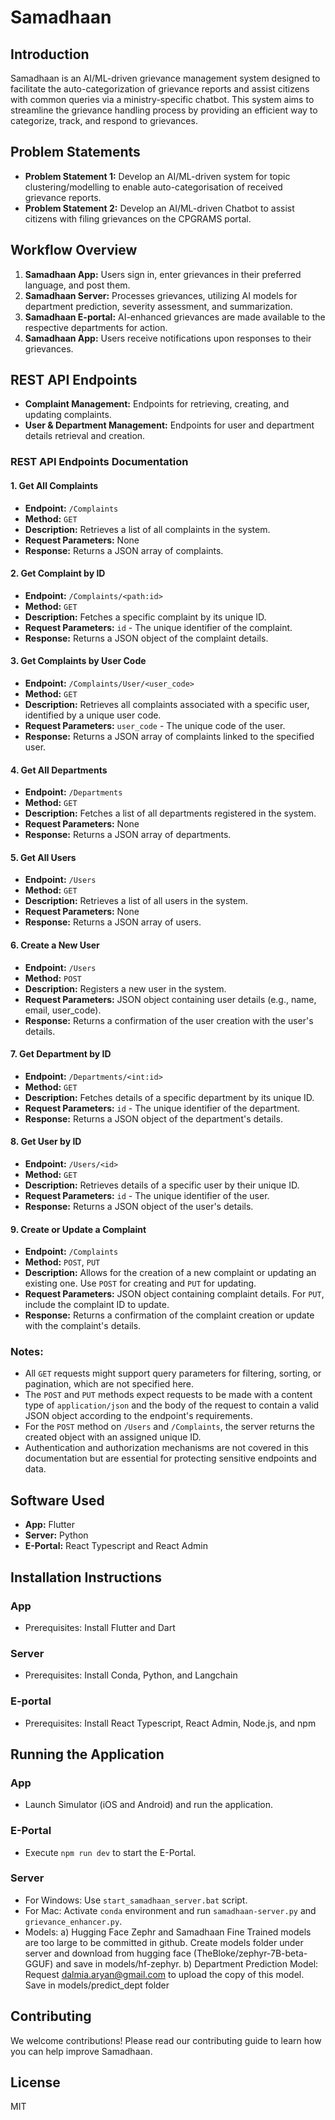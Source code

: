 # Samadhaan

## Introduction
Samadhaan is an AI/ML-driven grievance management system designed to facilitate the auto-categorization of grievance reports and assist citizens with common queries via a ministry-specific chatbot. This system aims to streamline the grievance handling process by providing an efficient way to categorize, track, and respond to grievances.

## Problem Statements
- **Problem Statement 1:** Develop an AI/ML-driven system for topic clustering/modelling to enable auto-categorisation of received grievance reports.
- **Problem Statement 2:** Develop an AI/ML-driven Chatbot to assist citizens with filing grievances on the CPGRAMS portal.

## Workflow Overview
1. **Samadhaan App:** Users sign in, enter grievances in their preferred language, and post them.
2. **Samadhaan Server:** Processes grievances, utilizing AI models for department prediction, severity assessment, and summarization.
3. **Samadhaan E-portal:** AI-enhanced grievances are made available to the respective departments for action.
4. **Samadhaan App:** Users receive notifications upon responses to their grievances.

## REST API Endpoints
- **Complaint Management:** Endpoints for retrieving, creating, and updating complaints.
- **User & Department Management:** Endpoints for user and department details retrieval and creation.

### REST API Endpoints Documentation

#### 1. Get All Complaints
- **Endpoint:** `/Complaints`
- **Method:** `GET`
- **Description:** Retrieves a list of all complaints in the system.
- **Request Parameters:** None
- **Response:** Returns a JSON array of complaints.

#### 2. Get Complaint by ID
- **Endpoint:** `/Complaints/<path:id>`
- **Method:** `GET`
- **Description:** Fetches a specific complaint by its unique ID.
- **Request Parameters:** `id` - The unique identifier of the complaint.
- **Response:** Returns a JSON object of the complaint details.

#### 3. Get Complaints by User Code
- **Endpoint:** `/Complaints/User/<user_code>`
- **Method:** `GET`
- **Description:** Retrieves all complaints associated with a specific user, identified by a unique user code.
- **Request Parameters:** `user_code` - The unique code of the user.
- **Response:** Returns a JSON array of complaints linked to the specified user.

#### 4. Get All Departments
- **Endpoint:** `/Departments`
- **Method:** `GET`
- **Description:** Fetches a list of all departments registered in the system.
- **Request Parameters:** None
- **Response:** Returns a JSON array of departments.

#### 5. Get All Users
- **Endpoint:** `/Users`
- **Method:** `GET`
- **Description:** Retrieves a list of all users in the system.
- **Request Parameters:** None
- **Response:** Returns a JSON array of users.

#### 6. Create a New User
- **Endpoint:** `/Users`
- **Method:** `POST`
- **Description:** Registers a new user in the system.
- **Request Parameters:** JSON object containing user details (e.g., name, email, user_code).
- **Response:** Returns a confirmation of the user creation with the user's details.

#### 7. Get Department by ID
- **Endpoint:** `/Departments/<int:id>`
- **Method:** `GET`
- **Description:** Fetches details of a specific department by its unique ID.
- **Request Parameters:** `id` - The unique identifier of the department.
- **Response:** Returns a JSON object of the department's details.

#### 8. Get User by ID
- **Endpoint:** `/Users/<id>`
- **Method:** `GET`
- **Description:** Retrieves details of a specific user by their unique ID.
- **Request Parameters:** `id` - The unique identifier of the user.
- **Response:** Returns a JSON object of the user's details.

#### 9. Create or Update a Complaint
- **Endpoint:** `/Complaints`
- **Method:** `POST`, `PUT`
- **Description:** Allows for the creation of a new complaint or updating an existing one. Use `POST` for creating and `PUT` for updating.
- **Request Parameters:** JSON object containing complaint details. For `PUT`, include the complaint ID to update.
- **Response:** Returns a confirmation of the complaint creation or update with the complaint's details.

### Notes:
- All `GET` requests might support query parameters for filtering, sorting, or pagination, which are not specified here.
- The `POST` and `PUT` methods expect requests to be made with a content type of `application/json` and the body of the request to contain a valid JSON object according to the endpoint's requirements.
- For the `POST` method on `/Users` and `/Complaints`, the server returns the created object with an assigned unique ID.
- Authentication and authorization mechanisms are not covered in this documentation but are essential for protecting sensitive endpoints and data.
  
## Software Used
- **App:** Flutter
- **Server:** Python
- **E-Portal:** React Typescript and React Admin

## Installation Instructions
### App
- Prerequisites: Install Flutter and Dart

### Server
- Prerequisites: Install Conda, Python, and Langchain

### E-portal
- Prerequisites: Install React Typescript, React Admin, Node.js, and npm

## Running the Application
### App
- Launch Simulator (iOS and Android) and run the application.

### E-Portal
- Execute `npm run dev` to start the E-Portal.

### Server
- For Windows: Use `start_samadhaan_server.bat` script.
- For Mac: Activate `conda` environment and run `samadhaan-server.py` and `grievance_enhancer.py`.
- Models:
  a) Hugging Face Zephr and Samadhaan Fine Trained models are too large to be committed in github. Create models folder under server and download from hugging face (TheBloke/zephyr-7B-beta-GGUF) and save in models/hf-zephyr.
  b) Department Prediction Model: Request dalmia.aryan@gmail.com to upload the copy of this model. Save in models/predict_dept folder

## Contributing
We welcome contributions! Please read our contributing guide to learn how you can help improve Samadhaan.

## License
MIT

